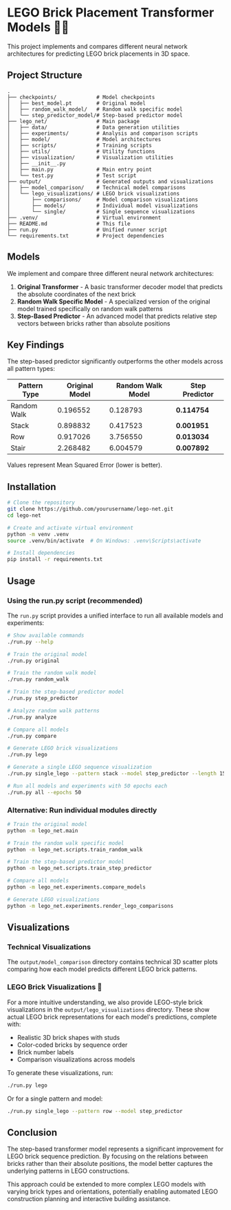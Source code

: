 # LEGO Brick Placement Transformer Models 🧱✨

This project implements and compares different neural network architectures for predicting LEGO brick placements in 3D space.

## Project Structure

```
.
├── checkpoints/             # Model checkpoints
│   ├── best_model.pt        # Original model
│   ├── random_walk_model/   # Random walk specific model
│   └── step_predictor_model/# Step-based predictor model
├── lego_net/                # Main package
│   ├── data/                # Data generation utilities
│   ├── experiments/         # Analysis and comparison scripts
│   ├── model/               # Model architectures 
│   ├── scripts/             # Training scripts
│   ├── utils/               # Utility functions
│   ├── visualization/       # Visualization utilities
│   ├── __init__.py          
│   ├── main.py              # Main entry point
│   └── test.py              # Test script
├── output/                  # Generated outputs and visualizations
│   ├── model_comparison/    # Technical model comparisons
│   └── lego_visualizations/ # LEGO brick visualizations
│       ├── comparisons/     # Model comparison visualizations
│       ├── models/          # Individual model visualizations
│       └── single/          # Single sequence visualizations
├── .venv/                   # Virtual environment
├── README.md                # This file
├── run.py                   # Unified runner script
└── requirements.txt         # Project dependencies
```

## Models

We implement and compare three different neural network architectures:

1. **Original Transformer** - A basic transformer decoder model that predicts the absolute coordinates of the next brick
2. **Random Walk Specific Model** - A specialized version of the original model trained specifically on random walk patterns
3. **Step-Based Predictor** - An advanced model that predicts relative step vectors between bricks rather than absolute positions

## Key Findings

The step-based predictor significantly outperforms the other models across all pattern types:

| Pattern Type | Original Model | Random Walk Model | Step Predictor |
|--------------|----------------|-------------------|----------------|
| Random Walk  | 0.196552       | 0.128793          | **0.114754**   |
| Stack        | 0.898832       | 0.417523          | **0.001951**   | 
| Row          | 0.917026       | 3.756550          | **0.013034**   |
| Stair        | 2.268482       | 6.004579          | **0.007892**   |

Values represent Mean Squared Error (lower is better).

## Installation

```bash
# Clone the repository
git clone https://github.com/yourusername/lego-net.git
cd lego-net

# Create and activate virtual environment
python -m venv .venv
source .venv/bin/activate  # On Windows: .venv\Scripts\activate

# Install dependencies
pip install -r requirements.txt
```

## Usage

### Using the run.py script (recommended)

The `run.py` script provides a unified interface to run all available models and experiments:

```bash
# Show available commands
./run.py --help

# Train the original model
./run.py original

# Train the random walk model
./run.py random_walk

# Train the step-based predictor model
./run.py step_predictor

# Analyze random walk patterns
./run.py analyze

# Compare all models
./run.py compare

# Generate LEGO brick visualizations
./run.py lego

# Generate a single LEGO sequence visualization
./run.py single_lego --pattern stack --model step_predictor --length 15

# Run all models and experiments with 50 epochs each
./run.py all --epochs 50
```

### Alternative: Run individual modules directly

```bash
# Train the original model
python -m lego_net.main

# Train the random walk specific model
python -m lego_net.scripts.train_random_walk

# Train the step-based predictor model
python -m lego_net.scripts.train_step_predictor

# Compare all models
python -m lego_net.experiments.compare_models

# Generate LEGO visualizations
python -m lego_net.experiments.render_lego_comparisons
```

## Visualizations

### Technical Visualizations
The `output/model_comparison` directory contains technical 3D scatter plots comparing how each model predicts different LEGO brick patterns.

### LEGO Brick Visualizations 🧱
For a more intuitive understanding, we also provide LEGO-style brick visualizations in the `output/lego_visualizations` directory. These show actual LEGO brick representations for each model's predictions, complete with:

- Realistic 3D brick shapes with studs
- Color-coded bricks by sequence order
- Brick number labels
- Comparison visualizations across models

To generate these visualizations, run:
```bash
./run.py lego
```

Or for a single pattern and model:
```bash
./run.py single_lego --pattern row --model step_predictor
```

## Conclusion

The step-based transformer model represents a significant improvement for LEGO brick sequence prediction. By focusing on the relations between bricks rather than their absolute positions, the model better captures the underlying patterns in LEGO constructions.

This approach could be extended to more complex LEGO models with varying brick types and orientations, potentially enabling automated LEGO construction planning and interactive building assistance. 